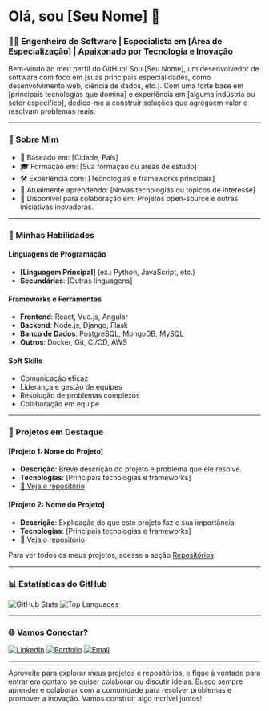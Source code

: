 # Olá, sou [Seu Nome] 👋

### 👨‍💻 Engenheiro de Software | Especialista em [Área de Especialização] | Apaixonado por Tecnologia e Inovação

Bem-vindo ao meu perfil do GitHub! Sou [Seu Nome], um desenvolvedor de software com foco em [suas principais especialidades, como desenvolvimento web, ciência de dados, etc.]. Com uma forte base em [principais tecnologias que domina] e experiência em [alguma indústria ou setor específico], dedico-me a construir soluções que agreguem valor e resolvam problemas reais.

---

### 🌟 Sobre Mim
- 📍 Baseado em: [Cidade, País]
- 🎓 Formação em: [Sua formação ou áreas de estudo]
- 🛠️ Experiência com: [Tecnologias e frameworks principais]
- 🌱 Atualmente aprendendo: [Novas tecnologias ou tópicos de interesse]
- 🤝 Disponível para colaboração em: Projetos open-source e outras iniciativas inovadoras.

---

### 🚀 Minhas Habilidades

#### Linguagens de Programação
- **[Linguagem Principal]** (ex.: Python, JavaScript, etc.)
- **Secundárias**: [Outras linguagens]

#### Frameworks e Ferramentas
- **Frontend**: React, Vue.js, Angular
- **Backend**: Node.js, Django, Flask
- **Banco de Dados**: PostgreSQL, MongoDB, MySQL
- **Outros**: Docker, Git, CI/CD, AWS

#### Soft Skills
- Comunicação eficaz
- Liderança e gestão de equipes
- Resolução de problemas complexos
- Colaboração em equipe

---

### 📌 Projetos em Destaque

#### [Projeto 1: Nome do Projeto]
   - **Descrição**: Breve descrição do projeto e problema que ele resolve.
   - **Tecnologias**: [Principais tecnologias e frameworks]
   - [🔗 Veja o repositório](https://github.com/seuusername/nomedoprojeto)

#### [Projeto 2: Nome do Projeto]
   - **Descrição**: Explicação do que este projeto faz e sua importância.
   - **Tecnologias**: [Principais tecnologias e frameworks]
   - [🔗 Veja o repositório](https://github.com/seuusername/nomedoprojeto)

Para ver todos os meus projetos, acesse a seção [Repositórios](https://github.com/seuusername?tab=repositories).

---

### 📊 Estatísticas do GitHub

![GitHub Stats](https://github-readme-stats.vercel.app/api?username=seuusername&show_icons=true&theme=default&hide=stars,issues&count_private=true)
![Top Languages](https://github-readme-stats.vercel.app/api/top-langs/?username=seuusername&layout=compact&theme=default)

---

### 🌐 Vamos Conectar?

[![LinkedIn](https://img.shields.io/badge/-LinkedIn-blue?style=for-the-badge&logo=Linkedin&logoColor=white)](https://www.linkedin.com/in/seulinkedin)
[![Portfolio](https://img.shields.io/badge/-Portfolio-black?style=for-the-badge&logo=google-chrome&logoColor=white)](https://seuportfolio.com)
[![Email](https://img.shields.io/badge/-Email-red?style=for-the-badge&logo=gmail&logoColor=white)](mailto:seuemail@gmail.com)

---

Aproveite para explorar meus projetos e repositórios, e fique à vontade para entrar em contato se quiser colaborar ou discutir ideias. Busco sempre aprender e colaborar com a comunidade para resolver problemas e promover a inovação. Vamos construir algo incrível juntos!
